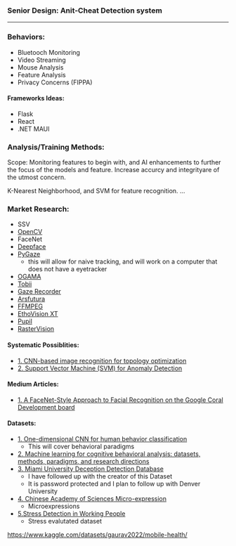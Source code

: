 ### Senior Design: Anit-Cheat Detection system
---

### Behaviors:
- Bluetooch Monitoring
- Video Streaming
- Mouse Analysis
- Feature Analysis
- Privacy Concerns (FIPPA)

#### Frameworks Ideas:
- Flask
- React
- .NET MAUI

### Analysis/Training Methods:
Scope: Monitoring features to begin with, and AI enhancements to further the focus of the models and feature. Increase accurcy and integrityare of the utmost concern.

K-Nearest Neighborhood, and SVM for feature recognition. ...

### Market Research:
- SSV
- [OpenCV](https://docs.opencv.org/3.4/index.html)
- FaceNet
- [Deepface](https://research.facebook.com/publications/deepface-closing-the-gap-to-human-level-performance-in-face-verification/)
- [PyGaze](http://www.pygaze.org/about/)
    - this will allow for naive tracking, and will work on a computer that does not have a eyetracker
- [OGAMA](http://www.ogama.net/)
- [Tobii](http://www.tobii.com/)
- [Gaze Recorder](https://gazerecorder.com/)
- [Arsfutura](https://arsfutura.com/magazine)
- [FFMPEG](https://ffmpeg.org/)
- [EthoVision XT](https://www.noldus.com/ethovision-xt)
- [Pupil](https://pupil-labs.com/products/core/)
- [RasterVision](https://docs.rastervision.io/en/stable/usage/basics.html)

#### Systematic Possiblities:
- [1. CNN-based image recognition for topology optimization](https://www.sciencedirect.com/science/article/abs/pii/S0950705120302379)
- [2. Support Vector Machine (SVM) for Anomaly Detection](https://towardsdatascience.com/support-vector-machine-svm-for-anomaly-detection-73a8d676c331)

#### Medium Articles:
- [1. A FaceNet-Style Approach to Facial Recognition on the Google Coral Development board](https://towardsdatascience.com/a-facenet-style-approach-to-facial-recognition-dc0944efe8d1)

#### Datasets:
- [1. One-dimensional CNN for human behavior classification](https://towardsdatascience.com/one-dimensional-cnn-for-human-behavior-classification-fb4371d03633)
    - This will cover behavioral paradigms
- [2. Machine learning for cognitive behavioral analysis: datasets, methods, paradigms, and research directions](https://www.ncbi.nlm.nih.gov/pmc/articles/PMC10390406/)
- [3. Miami University Deception Detection Database](https://sc.lib.miamioh.edu/handle/2374.MIA/6067)
    - I have followed up with the creator of this Dataset
    - It is password protected and I plan to follow up with Denver University
- [4. Chinese Academy of Sciences Micro-expression](http://casme.psych.ac.cn/casme/index)
    - Microexpressions
- [5.Stress Detection in Working People](https://www.sciencedirect.com/science/article/pii/S187705091731904X)
    - Stress evalutated dataset


https://www.kaggle.com/datasets/gaurav2022/mobile-health/